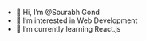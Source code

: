 - 👋 Hi, I’m @Sourabh Gond
- 👀 I’m interested in Web Development
- 🌱 I’m currently learning React.js
<!---
Sourabh9879/Sourabh9879 is a ✨ special ✨ repository because its `README.md` (this file) appears on your GitHub profile.
You can click the Preview link to take a look at your changes.
--->
